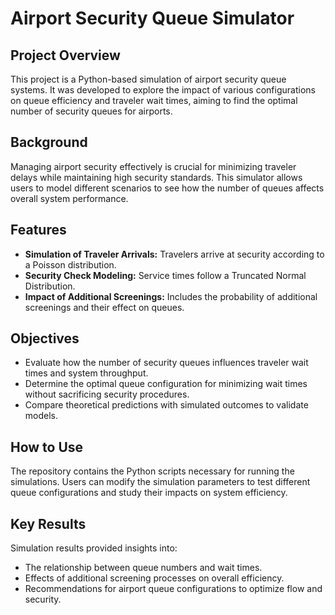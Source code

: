 # Airport Security Queue Simulator

## Project Overview
This project is a Python-based simulation of airport security queue systems. It was developed to explore the impact of various configurations on queue efficiency and traveler wait times, aiming to find the optimal number of security queues for airports.

## Background
Managing airport security effectively is crucial for minimizing traveler delays while maintaining high security standards. This simulator allows users to model different scenarios to see how the number of queues affects overall system performance.

## Features
- **Simulation of Traveler Arrivals:** Travelers arrive at security according to a Poisson distribution.
- **Security Check Modeling:** Service times follow a Truncated Normal Distribution.
- **Impact of Additional Screenings:** Includes the probability of additional screenings and their effect on queues.

## Objectives
- Evaluate how the number of security queues influences traveler wait times and system throughput.
- Determine the optimal queue configuration for minimizing wait times without sacrificing security procedures.
- Compare theoretical predictions with simulated outcomes to validate models.

## How to Use
The repository contains the Python scripts necessary for running the simulations. Users can modify the simulation parameters to test different queue configurations and study their impacts on system efficiency.

## Key Results
Simulation results provided insights into:
- The relationship between queue numbers and wait times.
- Effects of additional screening processes on overall efficiency.
- Recommendations for airport queue configurations to optimize flow and security.
